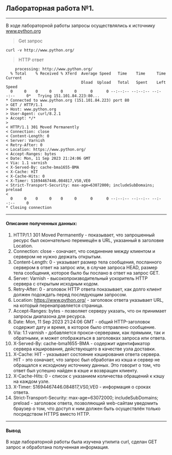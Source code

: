 ## Лабораторная работа №1.
---
В ходе лабораторной работы запросы осуществлялись к источнику www.python.org
>Get запроc
   ```
   curl -v http://www.python.org/
   ```
>HTTP ответ
```
    processing: http://www.python.org/
  % Total    % Received % Xferd  Average Speed   Time    Time     Time  Current
                                 Dload  Upload   Total   Spent    Left  Speed
  0     0    0     0    0     0      0      0 --:--:-- --:--:-- --:--:--     0*   Trying 151.101.84.223:80...
* Connected to www.python.org (151.101.84.223) port 80
> GET / HTTP/1.1
> Host: www.python.org
> User-Agent: curl/8.2.1
> Accept: */*
>
< HTTP/1.1 301 Moved Permanently
< Connection: close
< Content-Length: 0
< Server: Varnish
< Retry-After: 0
< Location: https://www.python.org/
< Accept-Ranges: bytes
< Date: Mon, 11 Sep 2023 21:24:06 GMT
< Via: 1.1 varnish
< X-Served-By: cache-bma1655-BMA
< X-Cache: HIT
< X-Cache-Hits: 0
< X-Timer: S1694467446.084817,VS0,VE0
< Strict-Transport-Security: max-age=63072000; includeSubDomains; preload
<
  0     0    0     0    0     0      0      0 --:--:-- --:--:-- --:--:--     0
* Closing connection
```
---
#### Описание полученных данных:
1. HTTP/1.1 301 Moved Permanently - показывает, что запрошенный ресурс был окончательно перемещён в URL, указанный в заголовке Location.
2. Connection: close - означает, что соединение между клиентом и сервером не нужно держать открытым.
3. Content-Length: 0 - указывает размер тела сообщения, посланного сервером в ответ на запрос или, в случае запроса HEAD, размер тела сообщения, которое было бы послано в ответ на запрос GET.
4. Server: Varnish -  высокопроизводительный ускоритель HTTP сервера с открытым исходным кодом.
5. Retry-After: 0 - аголовок HTTP ответа показывает, как долго клиент должен подождать перед последующим запросом.
6. Location: https://www.python.org/ - заголовок ответа указывает URL, на который перенаправляется страница.
7. Accept-Ranges: bytes - позволяет серверу указать, что он принимает запросы диапазона для ресурса.
8. Date: Mon, 11 Sep 2023 21:24:06 GMT - общий HTTP-заголовок содержит дату и время, в которое было отправлено сообщение.
9. Via: 1.1 varnish - добавляется прокси-серверами, как прямыми, так и обратными, и может отображаться в заголовках запроса или ответа.
10. X-Served-By: cache-bma1655-BMA - содержит идентификатор сервера кэширования, действующего в качестве узла доставки.
11.  X-Cache: HIT - указывает состояние кэширования ответа сервера. HIT - это означает, что запрос был обработан из кэша и сервер не обращался к исходному источнику данных. Это говорит о том, что ответ был успешно найден в кэше и возвращен клиенту.
12.  X-Cache-Hits: 0 - список с указанием количества обращений к кэшу на каждом узле.
13. X-Timer: S1694467446.084817,VS0,VE0 - информация о сроках ответа.
14. Strict-Transport-Security: max-age=63072000; includeSubDomains; preload - заголовок ответа, позволяющий web-сайтам уведомить браузер о том, что доступ к ним должен быть осуществлён только посредством HTTPS вместо HTTP.
---
#### Вывод
В ходе лабораторной работы была изучена утилита curl, сделан GET запрос и обработана полученная информация.
